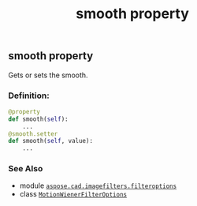 ﻿---
title: smooth property
second_title: Aspose.CAD for Python via .NET API References
description: 
type: docs
weight: 70
url: /python-net/aspose.cad.imagefilters.filteroptions/motionwienerfilteroptions/smooth/
is_root: false
---

## smooth property


Gets or sets the smooth.
### Definition:
```python
@property
def smooth(self):
    ...
@smooth.setter
def smooth(self, value):
    ...
```

### See Also
* module [`aspose.cad.imagefilters.filteroptions`](../../)
* class [`MotionWienerFilterOptions`](/cad/python-net/aspose.cad.imagefilters.filteroptions/motionwienerfilteroptions)

